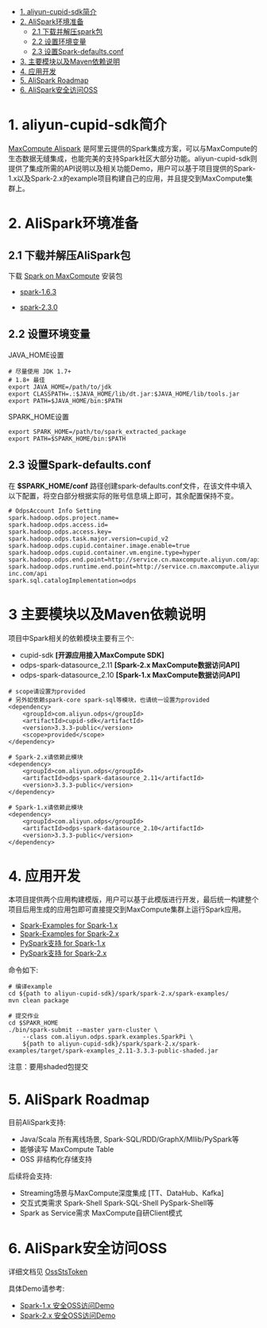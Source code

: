 * [1. aliyun-cupid-sdk简介](#1)
* [2. AliSpark环境准备](#2)
	+ [2.1 下载并解压spark包](#2.1)
	+ [2.2 设置环境变量](#2.2)
	+ [2.3 设置Spark-defaults.conf](#2.3)
* [3. 主要模块以及Maven依赖说明](#3)
* [4. 应用开发](#4)
* [5. AliSpark Roadmap](#5)
* [6. AliSpark安全访问OSS](#6)

<h1 id="1">1. aliyun-cupid-sdk简介</h1>

[MaxCompute Alispark](https://github.com/aliyun/aliyun-cupid-sdk) 是阿里云提供的Spark集成方案，可以与MaxCompute的生态数据无缝集成，也能完美的支持Spark社区大部分功能。aliyun-cupid-sdk则提供了集成所需的API说明以及相关功能Demo，用户可以基于项目提供的Spark-1.x以及Spark-2.x的example项目构建自己的应用，并且提交到MaxCompute集群上。

<h1 id="2">2. AliSpark环境准备</h1>

<h2 id="2.1">2.1 下载并解压AliSpark包</h2>

下载 [Spark on MaxCompute](https://github.com/aliyun/aliyun-cupid-sdk) 安装包

* [spark-1.6.3](http://repo.aliyun.com/download/spark-1.6.3-public.tar.gz)

* [spark-2.3.0](http://repo.aliyun.com/download/spark-2.3.0-odps0.30.0.tar.gz)

<h2 id="2.2">2.2 设置环境变量</h2>

JAVA_HOME设置

```
# 尽量使用 JDK 1.7+
# 1.8+ 最佳
export JAVA_HOME=/path/to/jdk
export CLASSPATH=.:$JAVA_HOME/lib/dt.jar:$JAVA_HOME/lib/tools.jar
export PATH=$JAVA_HOME/bin:$PATH
```

SPARK_HOME设置

```
export SPARK_HOME=/path/to/spark_extracted_package
export PATH=$SPARK_HOME/bin:$PATH
```

<h2 id="2.3">2.3 设置Spark-defaults.conf</h2>

在 **$SPARK_HOME/conf** 路径创建spark-defaults.conf文件，在该文件中填入以下配置，将空白部分根据实际的账号信息填上即可，其余配置保持不变。

```
# OdpsAccount Info Setting
spark.hadoop.odps.project.name=
spark.hadoop.odps.access.id=
spark.hadoop.odps.access.key=
spark.hadoop.odps.task.major.version=cupid_v2
spark.hadoop.odps.cupid.container.image.enable=true
spark.hadoop.odps.cupid.container.vm.engine.type=hyper
spark.hadoop.odps.end.point=http://service.cn.maxcompute.aliyun.com/api
spark.hadoop.odps.runtime.end.point=http://service.cn.maxcompute.aliyun-inc.com/api
spark.sql.catalogImplementation=odps
```

<h1 id="3">3 主要模块以及Maven依赖说明</h1>

项目中Spark相关的依赖模块主要有三个:

* cupid-sdk **[开源应用接入MaxCompute SDK]**
* odps-spark-datasource_2.11 **[Spark-2.x MaxCompute数据访问API]**
* odps-spark-datasource_2.10 **[Spark-1.x MaxCompute数据访问API]**

```
# scope请设置为provided
# 另外如依赖spark-core spark-sql等模块，也请统一设置为provided
<dependency>
	<groupId>com.aliyun.odps</groupId>
	<artifactId>cupid-sdk</artifactId>
	<version>3.3.3-public</version>
	<scope>provided</scope>
</dependency>

# Spark-2.x请依赖此模块
<dependency>
  	<groupId>com.aliyun.odps</groupId>
  	<artifactId>odps-spark-datasource_2.11</artifactId>
  	<version>3.3.3-public</version>
</dependency>

# Spark-1.x请依赖此模块
<dependency>
	<groupId>com.aliyun.odps</groupId>
	<artifactId>odps-spark-datasource_2.10</artifactId>
	<version>3.3.3-public</version>
</dependency>
```

<h1 id="4">4. 应用开发</h1>

本项目提供两个应用构建模版，用户可以基于此模版进行开发，最后统一构建整个项目后用生成的应用包即可直接提交到MaxCompute集群上运行Spark应用。

* [Spark-Examples for Spark-1.x](spark/spark-1.x/spark-examples/)
* [Spark-Examples for Spark-2.x](spark/spark-2.x/spark-examples/)
* [PySpark支持 for Spark-1.x](spark/spark-2.x/datasource/src/main/python)
* [PySpark支持 for Spark-2.x](spark/spark-1.x/datasource/src/main/python)

命令如下:
```
# 编译example
cd ${path to aliyun-cupid-sdk}/spark/spark-2.x/spark-examples/
mvn clean package

# 提交作业
cd $SPAKR_HOME
./bin/spark-submit --master yarn-cluster \
    --class com.aliyun.odps.spark.examples.SparkPi \
    ${path to aliyun-cupid-sdk}/spark/spark-2.x/spark-examples/target/spark-examples_2.11-3.3.3-public-shaded.jar
```
注意：要用shaded包提交

<h1 id="5">5. AliSpark Roadmap</h1>

目前AliSpark支持:
	
* Java/Scala 所有离线场景, Spark-SQL/RDD/GraphX/Mllib/PySpark等
* 能够读写 MaxCompute Table
* OSS 非结构化存储支持

后续将会支持:

* Streaming场景与MaxCompute深度集成 [TT、DataHub、Kafka]
* 交互式类需求 Spark-Shell Spark-SQL-Shell PySpark-Shell等
* Spark as Service需求 MaxCompute自研Client模式

<h1 id="6">6. AliSpark安全访问OSS</h1>

详细文档见 [OssStsToken](docs/ossStsToken.md)

具体Demo请参考:

* [Spark-1.x 安全OSS访问Demo](spark/spark-1.x/spark-examples/src/main/scala/com/aliyun/odps/spark/examples/oss/SparkUnstructuredDataCompute.scala)
* [Spark-2.x 安全OSS访问Demo](spark/spark-2.x/spark-examples/src/main/scala/com/aliyun/odps/spark/examples/oss/SparkUnstructuredDataCompute.scala)
